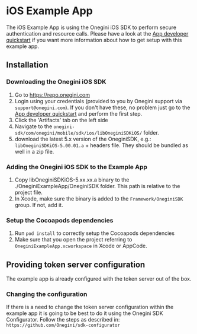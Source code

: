 # iOS Example App

The iOS Example App is using the Onegini iOS SDK to perform secure authentication and resource calls. Please have a look at the 
[App developer quickstart](https://docs.onegini.com/app-developer-quickstart.html) if you want more information about how to get setup with this 
example app.

## Installation

### Downloading the Onegini iOS SDK
1. Go to https://repo.onegini.com
2. Login using your credentials (provided to you by Onegini support via `support@onegini.com`). If you don't have these, no problem just go to the 
[App developer quickstart](https://docs.onegini.com/app-developer-quickstart.html#step1) and perform the first step.
3. Click the 'Artifacts' tab on the left side 
4. Navigate to the `onegini-sdk/com/onegini/mobile/sdk/ios/libOneginiSDKiOS/` folder. 
5. download the latest 5.x version of the OneginiSDK, e.g.: `libOneginiSDKiOS-5.00.01.a` + headers file. They should be bundled as well in a zip file. 

### Adding the Onegini iOS SDK to the Example App
1. Copy libOneginiSDKiOS-5.xx.xx.a binary to the ./OneginiExampleApp/OneginiSDK folder. This path is relative to the project file.
2. In Xcode, make sure the binary is added to the `Framework/OneginiSDK` group. If not, add it.

### Setup the Cocoapods dependencies
1. Run `pod install` to correctly setup the Cocoapods dependencies
2. Make sure that you open the project referring to `OneginiExampleApp.xcworkspace` in Xcode or AppCode.

## Providing token server configuration
The example app is already configured with the token server out of the box. 

### Changing the configuration
If there is a need to change the token server configuration within the example app it is going to be best to do it using the Onegini SDK Configurator. Follow 
the steps as described in: `https://github.com/Onegini/sdk-configurator`
